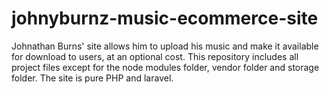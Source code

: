 # johnyburnz-music-ecommerce-site
Johnathan Burns' site allows him to upload his music and make it available for download to users, at an optional cost.
This repository includes all project files except for the node modules folder, vendor folder and storage folder.
The site is pure PHP and laravel.
